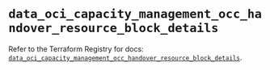 # `data_oci_capacity_management_occ_handover_resource_block_details`

Refer to the Terraform Registry for docs: [`data_oci_capacity_management_occ_handover_resource_block_details`](https://registry.terraform.io/providers/oracle/oci/6.37.0/docs/data-sources/capacity_management_occ_handover_resource_block_details).
